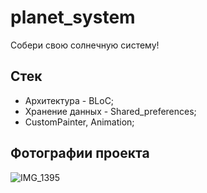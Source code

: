# planet_system 

Собери свою солнечную систему!

## Стек
- Архитектура - BLoC;
- Хранение данных - Shared_preferences;
- CustomPainter, Animation;

## Фотографии проекта
![IMG_1395](https://github.com/rossieShark/planet_system/assets/122214235/fd79ac56-338a-4a02-822b-d4246e3f2c6e)

